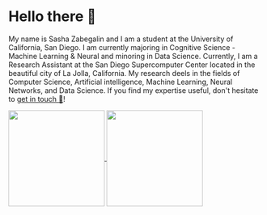 # Hello there 👋

My name is Sasha Zabegalin and I am a student at the University of California, San Diego. I am currently majoring in Cognitive Science - Machine Learning & Neural and minoring in Data Science. Currently, I am a Research Assistant at the San Diego Supercomputer Center located in the beautiful city of La Jolla, California. My research deels in the fields of Computer Science, Artificial intelligence, Machine Learning, Neural Networks, and Data Science. If you find my expertise useful, don't hesitate to [get in touch 📨](mailto:azabegalin@ucsd.edu)!

<a href="https://github.com/sashazabegalin">
  <img align="center" height="190" src="https://github-readme-stats.vercel.app/api?username=sashazabegalin&count_private=true&show_icons=true&include_all_commits=true&cache_seconds=7200" />

<!--
Unused original GitHub Readme stats:
<a href="https://github.com/Plavit">
  <img align="center" height="190" src="https://github-readme-stats.vercel.app/api?username=sashazabegalin&count_private=true&show_icons=truee&include_all_commits=true&cache_seconds=7200" />
<!-- -->

<a href="https://github.com/sashazabegalin">
  <img align="center" height="190" src="https://github-readme-stats.vercel.app/api/top-langs?username=sashazabegalin&langs_count=10&layout=compact&include_all_commits=true&cache_seconds=14400" />
</a>

<!--
Unused custom GitHub Readme stats:
<a href="https://github.com/Plavit">
  <img align="center" height="190" src="https://github-readme-stats-git-master.plavit.vercel.app/api/top-langs?username=sashazabeaglin&langs_count=10&layout=compact&include_all_commits=true&cache_seconds=14400" />
-->

<!--
GitHub Readme stats from: https://github.com/anuraghazra/github-readme-stats
-->
